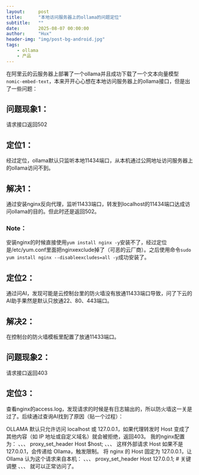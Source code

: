 ```yaml
---
layout:     post
title:      "本地访问服务器上的ollama的问题定位"
subtitle:   ""
date:       2025-08-07 00:00:00
author:     "Hux"
header-img: "img/post-bg-android.jpg"
tags:
    - ollama
    - 产品
---
```


在阿里云的云服务器上部署了一个ollama并且成功下载了一个文本向量模型`nomic-embed-text`，本来开开心心想在本地访问服务器上的ollama接口，但是出了一些问题：
## 问题现象1：
请求接口返回502

## 定位1：
经过定位，ollama默认只监听本地11434端口，从本机通过公网地址访问服务器上的ollama访问不到。

## 解决1：
通过安装nginx反向代理，监听11433端口，转发到localhost的11434端口达成访问ollama的目的。但此时还是返回502。

### Note：
安装nginx的时候直接使用`yum install nginx -y`安装不了，经过定位是/etc/yum.conf里面把nginxexclude掉了（可恶的云厂商）。之后使用命令`sudo yum install nginx --disableexcludes=all -y`成功安装了。

## 定位2：
通过问AI，发现可能是云控制台里的防火墙没有放通11433端口导致，问了下云的AI助手果然是默认只放通22、80、443端口。

## 解决2：
在控制台的防火墙模板里配置了放通11433端口。

## 问题现象2：
请求接口返回403

## 定位3：
查看nginx的access.log，发现请求的时候是有日志输出的，所以防火墙这一关是过了。后续通过查询AI找到了原因（贴一个过程）：

OLLAMA 默认只允许访问 localhost 或 127.0.0.1，如果代理转发时 Host 变成了其他内容（如 IP 地址或自定义域名）就会被拒绝，返回403。
我的nginx配置为：
、、、
proxy_set_header Host $host;
、、、
这样外部请求 Host 如果不是 127.0.0.1，会传递给 Ollama，触发限制。
将 nginx 的 Host 固定为 127.0.0.1，让 Ollama 认为这个请求来自本机：
、、、
proxy_set_header Host 127.0.0.1; # 关键调整
、、、
就可以正常访问了。